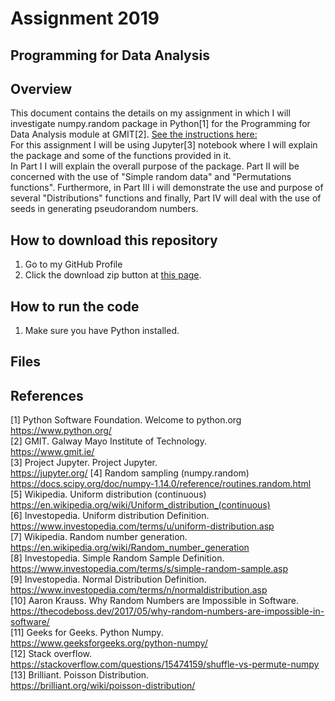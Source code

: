 # Assignment 2019
## Programming for Data Analysis

## Overview
This document contains the details on my assignment in which I will investigate numpy.random package in Python[1] for the Programming for Data Analysis module at GMIT[2]. [See the instructions here:](https://github.com/brianmcginley/ProgDA/blob/master/ProgDA_Assignment.pdf) <br/> 
For this assignment I will be using Jupyter[3] notebook where I will explain the package and some of the functions provided in it. <br/>
In Part I I will explain the overall purpose of the package. Part II will be concerned with the use of "Simple random data" and "Permutations functions". Furthermore, in Part III i will demonstrate the use and purpose of several "Distributions" functions and finally, Part IV will deal with the use of seeds in generating pseudorandom numbers.<br/>

## How to download this repository
1. Go to my GitHub Profile
2. Click the download zip button at [this page](https://github.com/vukasm/ProgDA1).

## How to run the code
1. Make sure you have Python installed.

## Files

## References
[1] Python Software Foundation. Welcome to python.org  
https://www.python.org/  
[2] GMIT. Galway Mayo Institute of Technology.  
https://www.gmit.ie/  
[3] Project Jupyter. Project Jupyter.  
https://jupyter.org/ 
[4] Random sampling (numpy.random)  
https://docs.scipy.org/doc/numpy-1.14.0/reference/routines.random.html  
[5] Wikipedia. Uniform distribution (continuous)  
https://en.wikipedia.org/wiki/Uniform_distribution_(continuous)  
[6] Investopedia. Uniform distribution Definition.  
https://www.investopedia.com/terms/u/uniform-distribution.asp  
[7] Wikipedia. Random number generation.  
https://en.wikipedia.org/wiki/Random_number_generation  
[8] Investopedia. Simple Random Sample Definition.  
https://www.investopedia.com/terms/s/simple-random-sample.asp  
[9] Investopedia. Normal Distribution Definition.  
https://www.investopedia.com/terms/n/normaldistribution.asp  
[10] Aaron Krauss. Why Random Numbers are Impossible in Software.  
https://thecodeboss.dev/2017/05/why-random-numbers-are-impossible-in-software/  
[11] Geeks for Geeks. Python Numpy.  
https://www.geeksforgeeks.org/python-numpy/  
[12] Stack overflow.   
https://stackoverflow.com/questions/15474159/shuffle-vs-permute-numpy  
[13] Brilliant. Poisson Distribution.  
https://brilliant.org/wiki/poisson-distribution/  